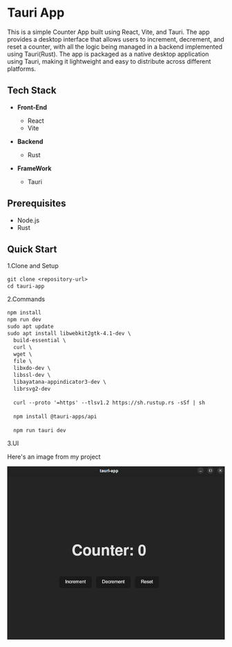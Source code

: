 # Tauri App

This is a simple Counter App built using React, Vite, and Tauri. The app provides a desktop interface that allows users to increment, decrement, and reset a counter, with all the logic being managed in a backend implemented using Tauri(Rust). The app is packaged as a native desktop application using Tauri, making it lightweight and easy to distribute across different platforms.

## Tech Stack

- **Front-End**

  - React
  - Vite

- **Backend**
  - Rust
- **FrameWork**

  - Tauri

## Prerequisites

- Node.js
- Rust

## Quick Start

1.Clone and Setup

```
git clone <repository-url>
cd tauri-app
```

2.Commands

```
npm install
npm run dev
sudo apt update
sudo apt install libwebkit2gtk-4.1-dev \
  build-essential \
  curl \
  wget \
  file \
  libxdo-dev \
  libssl-dev \
  libayatana-appindicator3-dev \
  librsvg2-dev

  curl --proto '=https' --tlsv1.2 https://sh.rustup.rs -sSf | sh

  npm install @tauri-apps/api

  npm run tauri dev
```

3.UI

Here's an image from my project

![Image](ui.png)
